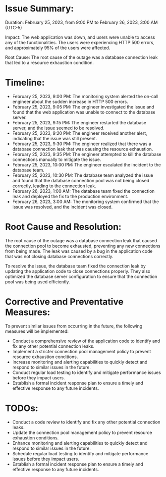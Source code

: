 # Issue Summary:

Duration: February 25, 2023, from 9:00 PM to February 26, 2023, 3:00 AM (UTC-5)

Impact: The web application was down, and users were unable to access any of the functionalities. The users were experiencing HTTP 500 errors, and approximately 95% of the users were affected.

Root Cause: The root cause of the outage was a database connection leak that led to a resource exhaustion condition.

# Timeline:

* February 25, 2023, 9:00 PM: The monitoring system alerted the on-call engineer about the sudden increase in HTTP 500 errors.
* February 25, 2023, 9:05 PM: The engineer investigated the issue and found that the web application was unable to connect to the database server.
* February 25, 2023, 9:15 PM: The engineer restarted the database server, and the issue seemed to be resolved.
* February 25, 2023, 9:20 PM: The engineer received another alert, indicating that the issue was still present.
* February 25, 2023, 9:30 PM: The engineer realized that there was a database connection leak that was causing the resource exhaustion.
* February 25, 2023, 9:35 PM: The engineer attempted to kill the database connections manually to mitigate the issue.
* February 25, 2023, 10:00 PM: The engineer escalated the incident to the database team.
* February 25, 2023, 10:30 PM: The database team analyzed the issue and found that the database connection pool was not being closed correctly, leading to the connection leak.
* February 26, 2023, 1:00 AM: The database team fixed the connection leak and deployed the fix to the production environment.
* February 26, 2023, 3:00 AM: The monitoring system confirmed that the issue was resolved, and the incident was closed.
# Root Cause and Resolution:

The root cause of the outage was a database connection leak that caused the connection pool to become exhausted, preventing any new connections from being made. The leak was caused by a bug in the application code that was not closing database connections correctly.

To resolve the issue, the database team fixed the connection leak by updating the application code to close connections properly. They also optimized the database server configuration to ensure that the connection pool was being used efficiently.

# Corrective and Preventative Measures:

To prevent similar issues from occurring in the future, the following measures will be implemented:

* Conduct a comprehensive review of the application code to identify and fix any other potential connection leaks.
* Implement a stricter connection pool management policy to prevent resource exhaustion conditions.
* Increase monitoring and alerting capabilities to quickly detect and respond to similar issues in the future.
* Conduct regular load testing to identify and mitigate performance issues before they impact users.
* Establish a formal incident response plan to ensure a timely and effective response to any future incidents.

# TODOs:

* Conduct a code review to identify and fix any other potential connection leaks.
* Update the connection pool management policy to prevent resource exhaustion conditions.
* Enhance monitoring and alerting capabilities to quickly detect and respond to similar issues in the future.
* Schedule regular load testing to identify and mitigate performance issues before they impact users.
* Establish a formal incident response plan to ensure a timely and effective response to any future incidents.
